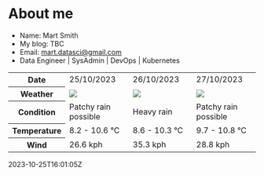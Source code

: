 # About me

- Name: Mart Smith
- My blog: TBC
- Email: [mart.datasci@gmail.com](mailto:mart.datasci6@gmail.com)
- Data Engineer | SysAdmin | DevOps | Kubernetes


<table>
    <tr>
        <th>Date</th>
        <td>25/10/2023</td><td>26/10/2023</td><td>27/10/2023</td>
    </tr>
    <tr>
        <th>Weather</th>
        <td><img src="https://cdn.weatherapi.com/weather/64x64/day/176.png"/></td><td><img src="https://cdn.weatherapi.com/weather/64x64/day/308.png"/></td><td><img src="https://cdn.weatherapi.com/weather/64x64/day/176.png"/></td>
    </tr>
    <tr>
        <th>Condition</th>
        <td width="200px">Patchy rain possible</td><td width="200px">Heavy rain</td><td width="200px">Patchy rain possible</td>
    </tr>
    <tr>
        <th>Temperature</th>
        <td>8.2 -  10.6 °C</td><td>8.6 -  10.3 °C</td><td>9.7 -  10.8 °C</td>
    </tr>
    <tr>
        <th>Wind</th>
        <td>26.6 kph</td><td>35.3 kph</td><td>28.8 kph</td>
    </tr>
</table>


2023-10-25T16:01:05Z

